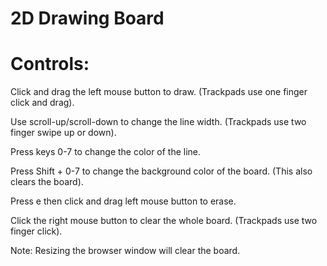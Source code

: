 # 2D Drawing Board

# Controls:
Click and drag the left mouse button to draw. (Trackpads use one finger click and drag).


Use scroll-up/scroll-down to change the line width. (Trackpads use two finger swipe up or down).


Press keys 0-7 to change the color of the line.


Press Shift + 0-7 to change the background color of the board. (This also clears the board).


Press e then click and drag left mouse button to erase.


Click the right mouse button to clear the whole board. (Trackpads use two finger click).


Note: Resizing the browser window will clear the board.


